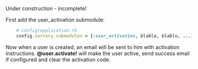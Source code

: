 Under construction - incomplete!

First add the user_activation submodule:
```ruby
    # config/application.rb
    config.sorcery.submodules = [:user_activation, blabla, blablu, ...]
```

Now when a user is created, an email will be sent to him with activation instructions.
**@user.activate!** will make the user active, send success email if configured and clear the activation code.